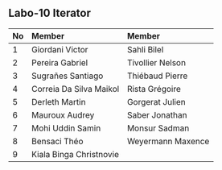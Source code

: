 ## Labo-10 Iterator

|No|Member|Member|
|:---|:---|:---|
|1|Giordani Victor|Sahli Bilel|
|2|Pereira Gabriel|Tivollier Nelson|
|3|Sugrañes Santiago|Thiébaud Pierre|
|4|Correia Da Silva Maikol|Rista Grégoire|
|5|Derleth Martin|Gorgerat Julien|
|6|Mauroux Audrey|Saber Jonathan|
|7|Mohi Uddin Samin|Monsur Sadman|
|8|Bensaci Théo|Weyermann Maxence|
|9|Kiala Binga Christnovie|
